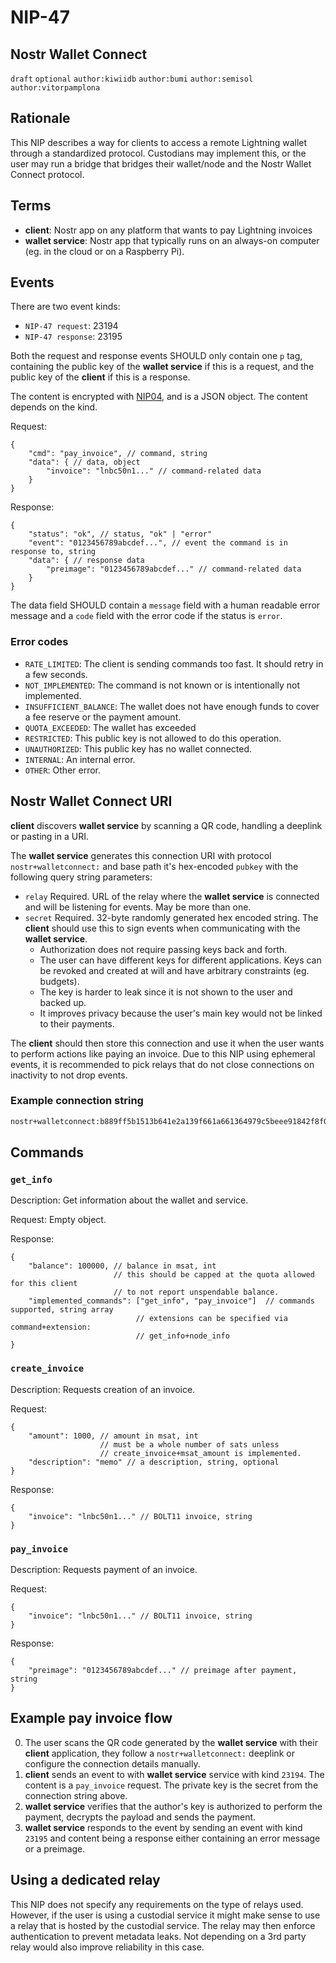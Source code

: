 NIP-47
======

Nostr Wallet Connect
--------------------

`draft` `optional` `author:kiwiidb` `author:bumi` `author:semisol` `author:vitorpamplona`

## Rationale

This NIP describes a way for clients to access a remote Lightning wallet through a standardized protocol. Custodians may implement this, or the user may run a bridge that bridges their wallet/node and the Nostr Wallet Connect protocol.

## Terms

* **client**: Nostr app on any platform that wants to pay Lightning invoices
* **wallet service**: Nostr app that typically runs on an always-on computer (eg. in the cloud or on a Raspberry Pi).

## Events

There are two event kinds:
- `NIP-47 request`: 23194
- `NIP-47 response`: 23195

Both the request and response events SHOULD only contain one `p` tag, containing the public key of the **wallet service** if this is a request, and the public key of the **client** if this is a response.

The content is encrypted with [NIP04](https://github.com/nostr-protocol/nips/blob/master/04.md), and is a JSON object. The content depends on the kind.

Request:
```jsonc
{
    "cmd": "pay_invoice", // command, string
    "data": { // data, object
        "invoice": "lnbc50n1..." // command-related data
    }
}
```

Response:
```jsonc
{
    "status": "ok", // status, "ok" | "error"
    "event": "0123456789abcdef...", // event the command is in response to, string
    "data": { // response data
        "preimage": "0123456789abcdef..." // command-related data
    }
}
```

The data field SHOULD contain a `message` field with a human readable error message and a `code` field with the error code if the status is `error`.

### Error codes
- `RATE_LIMITED`: The client is sending commands too fast. It should retry in a few seconds.
- `NOT_IMPLEMENTED`: The command is not known or is intentionally not implemented.
- `INSUFFICIENT_BALANCE`: The wallet does not have enough funds to cover a fee reserve or the payment amount.
- `QUOTA_EXCEEDED`: The wallet has exceeded
- `RESTRICTED`: This public key is not allowed to do this operation.
- `UNAUTHORIZED`: This public key has no wallet connected.
- `INTERNAL`: An internal error.
- `OTHER`: Other error.

## Nostr Wallet Connect URI
**client** discovers **wallet service** by scanning a QR code, handling a deeplink or pasting in a URI.

The **wallet service** generates this connection URI with protocol `nostr+walletconnect:` and base path it's hex-encoded `pubkey` with the following query string parameters: 

- `relay` Required. URL of the relay where the **wallet service** is connected and will be listening for events. May be more than one.
- `secret` Required. 32-byte randomly generated hex encoded string. The **client** should use this to sign events when communicating with the **wallet service**.
    - Authorization does not require passing keys back and forth.
    - The user can have different keys for different applications. Keys can be revoked and created at will and have arbitrary constraints (eg. budgets).
    - The key is harder to leak since it is not shown to the user and backed up.
    - It improves privacy because the user's main key would not be linked to their payments.

The **client** should then store this connection and use it when the user wants to perform actions like paying an invoice. Due to this NIP using ephemeral events, it is recommended to pick relays that do not close connections on inactivity to not drop events.

### Example connection string
```sh
nostr+walletconnect:b889ff5b1513b641e2a139f661a661364979c5beee91842f8f0ef42ab558e9d4?relay=wss%3A%2F%2Frelay.damus.io&secret=71a8c14c1407c113601079c4302dab36460f0ccd0ad506f1f2dc73b5100e4f3c
```

## Commands

### `get_info`

Description: Get information about the wallet and service.

Request: Empty object.

Response:
```jsonc
{
    "balance": 100000, // balance in msat, int
                       // this should be capped at the quota allowed for this client
                       // to not report unspendable balance.
    "implemented_commands": ["get_info", "pay_invoice"]  // commands supported, string array
                            // extensions can be specified via command+extension:
                            // get_info+node_info
}
```

### `create_invoice`

Description: Requests creation of an invoice.

Request:
```jsonc
{
    "amount": 1000, // amount in msat, int
                    // must be a whole number of sats unless
                    // create_invoice+msat_amount is implemented.
    "description": "memo" // a description, string, optional
}
```

Response:
```jsonc
{
    "invoice": "lnbc50n1..." // BOLT11 invoice, string
}
```

### `pay_invoice`

Description: Requests payment of an invoice.

Request:
```jsonc
{
    "invoice": "lnbc50n1..." // BOLT11 invoice, string
}
```

Response:
```jsonc
{
    "preimage": "0123456789abcdef..." // preimage after payment, string
}
```

## Example pay invoice flow

0. The user scans the QR code generated by the **wallet service** with their **client** application, they follow a `nostr+walletconnect:` deeplink or configure the connection details manually.
1. **client** sends an event to with **wallet service** service with kind `23194`. The content is a `pay_invoice` request. The private key is the secret from the connection string above.
2. **wallet service** verifies that the author's key is authorized to perform the payment, decrypts the payload and sends the payment.
3. **wallet service** responds to the event by sending an event with kind `23195` and content being a response either containing an error message or a preimage.

## Using a dedicated relay
This NIP does not specify any requirements on the type of relays used. However, if the user is using a custodial service it might make sense to use a relay that is hosted by the custodial service. The relay may then enforce authentication to prevent metadata leaks. Not depending on a 3rd party relay would also improve reliability in this case.
